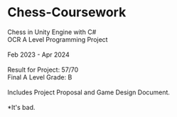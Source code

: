 # Chess-Coursework
Chess in Unity Engine with C#<br/>OCR A Level Programming Project<br/><br/>Feb 2023 - Apr 2024<br/><br/>Result for Project: 57/70<br/>Final A Level Grade: B<br/><br/>Includes Project Proposal and Game Design Document.<br/><br/>*It's bad.
